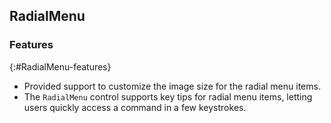 ## RadialMenu

### Features
{:#RadialMenu-features}

* Provided support to customize the image size for the radial menu items.
* The `RadialMenu` control supports key tips for radial menu items, letting users quickly access a command in a few keystrokes.